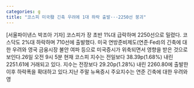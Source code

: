 ```yaml
---
categories: g
title: "코스피 미국發 긴축 우려에 1대 하락 출발···2250선 붕괴"
---
```

[서울파이낸스 박조아 기자] 코스피가 장 초반 1%대 급락하며 2250선으로 밀렸다. 코스닥도 2%대 하락하며 710선에 출발했다. 미국 연방준비제도(연준·Fed)의 긴축에 대한 우려와 영국 금융시장 불안 여파 등으로 미국증시가 위축되면서 영향을 받은 것으로 보인다.26일 오전 9시 5분 현재 코스피 지수는 전일보다 38.39p(1.68%) 내린 2251.61에 거래되고 있다. 지수는 전장보다 29.20p(1.28%) 내린 2260.80에 출발한 이후 하락폭을 확대하고 있다.지난 주말 뉴욕증시 주요지수는 연준 긴축에 대한 우려와 영